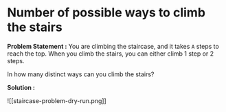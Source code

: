 # Number of possible ways to climb the stairs

**Problem Statement :**
You are climbing the staircase, and it takes `A` steps to reach the top.
When you climb the stairs, you can either climb 1 step or 2 steps.

In how many distinct ways can you climb the stairs?

**Solution :**

![[staircase-problem-dry-run.png]]

